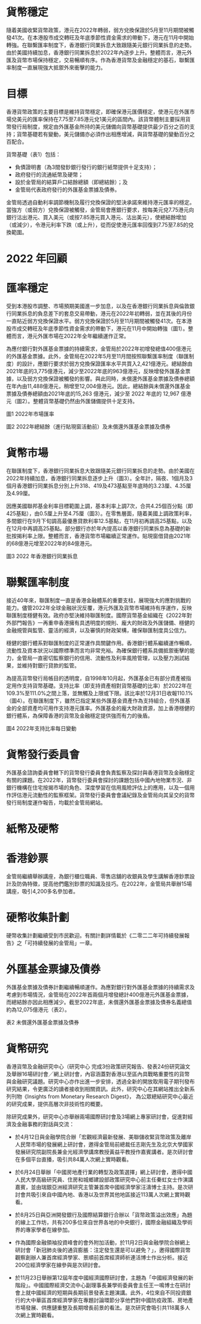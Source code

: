 # 貨幣穩定

隨着美國收緊貨幣政策，港元在2022年轉弱，弱方兌換保證於5月至11月期間被觸發41次。在本港股市成交轉旺及年底季節性資金需求的帶動下，港元在11月中開始轉強。在聯繫匯率制度下，香港銀行同業拆息大致跟隨美元銀行同業拆息的走勢。由於美國持續加息，香港銀行同業拆息於2022年內逐步上升。整體而言，港元外匯及貨幣市場保持穩定，交易暢順有序。作為香港貨幣及金融穩定的基石，聯繫匯率制度一直展現強大抵禦外來衝擊的能力。

# 目標

香港貨幣政策的主要目標是維持貨幣穩定，即確保港元匯價穩定，使港元在外匯市場兌美元的匯率保持在7.75至7.85港元兌1美元的區間內。該貨幣體制主要採用貨幣發行局制度，規定由外匯基金所持的美元儲備向貨幣基礎提供最少百分之百的支持；貨幣基礎若有變動，美元儲備亦必須作出相應增減，與貨幣基礎的變動百分之百配合。

貨幣基礎（表1）包括：
- 負債證明書（為3間發鈔銀行發行的銀行紙幣提供十足支持）；
- 政府發行的流通紙幣及硬幣；
- 設於金管局的結算戶口結餘總額（即總結餘）；及
- 金管局代表政府發行的外匯基金票據及債券。

金管局透過自動利率調節機制及履行兌換保證的堅決承諾來維持港元匯率的穩定。當強方（或弱方）兌換保證被觸發，金管局會應銀行要求，按每美元兌7.75港元向銀行沽出港元、買入美元（或按7.85港元買入港元、沽出美元），使總結餘增加（或減少），令港元利率下跌（或上升），從而促使港元匯率回復到7.75至7.85的兌換範圍。

# 2022 年回顧

# 匯率穩定

受到本港股市調整、市場預期美國進一步加息，以及在香港銀行同業拆息與倫敦銀行同業拆息的負息差下的套息交易帶動，港元在2022年初轉弱，並在其後的月份一直貼近弱方兌換保證水平。弱方兌換保證於5月至11月期間被觸發41次。在本港股市成交轉旺及年底季節性資金需求的帶動下，港元在11月中開始轉強（圖1）。整體而言，港元外匯市場在2022年全年繼續運作正常。

為應付銀行對外匯基金票據的持續需求，金管局於2022年初增發總值400億港元的外匯基金票據。此外，金管局在2022年5月至11月間按照聯繫匯率制度（聯匯制度）的設計，應銀行要求於弱方兌換保證匯率水平共買入2,421億港元。總結餘由2021年底的3,775億港元，減少至2022年底的963億港元，反映增發外匯基金票據，以及弱方兌換保證被觸發的影響。與此同時，未償還外匯基金票據及債券總額在年內由11,488億港元，稍增至12,004億港元。因此，總結餘與未償還外匯基金票據及債券總額由2021年底的15,263 億港元，減少至 2022 年底的 12,967 億港元（圖2）。整體貨幣基礎仍然由外匯儲備提供十足支持。

圖1 2022年市場匯率

圖2 2022年總結餘（進行貼現窗活動前）及未償還外匯基金票據及債券

# 貨幣市場

在聯匯制度下，香港銀行同業拆息大致跟隨美元銀行同業拆息的走勢。由於美國在2022年持續加息，香港銀行同業拆息逐步上升（圖3）。全年計，隔夜、1個月及3個月香港銀行同業拆息分別上升318、419及473基點至年底時的3.23厘、4.35厘及4.99厘。

因應美國聯邦基金利率目標範圍上調，基本利率上調7次，合共4.25個百分點（即425基點），由0.5厘上升至4.75厘（圖3）。在零售層面，隨着美國上調政策利率，多間銀行在9月下旬調高最優惠貸款利率12.5基點，在11月初再調高25基點，以及在12月中再調高25基點。部分銀行亦於年內提高以香港銀行同業拆息為基礎的新批按揭利率上限。整體而言，香港貨幣市場繼續正常運作。貼現窗借貸由2021年的68億港元增至2022年的84億港元。

圖3 2022 年香港銀行同業拆息

# 聯繫匯率制度

接近40年來，聯匯制度一直是香港金融體系的重要支柱，展現強大的應對挑戰的能力。儘管2022年全球金融狀況反覆，港元外匯及貨幣市場維持有序運作，反映聯匯制度穩健有效。政府亦堅決維持聯匯制度。國際貨幣基金組織在《2022年對外部門報告》一再重申香港擁有具透明度的規則、龐大的財政及外匯儲備、穩健的金融規管與監管、靈活的經濟，以及審慎的財政架構，確保聯匯制度具公信力。

穩健的銀行體系對聯匯制度的正常運作具關鍵作用。香港銀行體系繼續運作暢順，流動性及資本狀況以國際標準而言均非常充裕。為確保銀行體系具備抵禦衝擊的能力，金管局一直密切監察銀行的信用、流動性及利率風險管理，以及壓力測試結果，並維持對銀行貸款的監管。

為提高貨幣發行局帳目的透明度，自1998年10月起，外匯基金已有部分資產被指定用作支持貨幣基礎。支持比率（即支持資產相對貨幣基礎的比率）於2022年在109.3%至111.0%之間上落，並無觸及上限或下限。該比率於12月31日收報110.1%（圖4）。在聯匯制度下，雖然已指定某些外匯基金資產作為支持組合，但外匯基金的全部資產均可用作支持港元匯率。外匯基金的龐大財政資源，加上香港穩健的銀行體系，為保障香港的貨幣及金融穩定提供強而有力的後盾。

圖4 2022年支持比率每日變動

# 貨幣發行委員會

外匯基金諮詢委員會轄下的貨幣發行委員會負責監察及探討與香港貨幣及金融穩定有關的課題。在2022年，貨幣發行委員會探討的課題包括中國內地物業市況、非銀行機構在住宅按揭市場的角色、深度學習在信用風險評估上的應用，以及一個用作評估港元流動性的監察框架。貨幣發行委員會會議紀錄及金管局向其呈交的貨幣發行局制度運作報告，均載於金管局網站。

# 紙幣及硬幣

# 香港鈔票

金管局繼續舉辦講座，為銀行櫃位職員、零售店舖的收銀員及學生講解香港鈔票設計及防偽特徵，提高他們鑑別鈔票的知識及技巧。在2022年，金管局共舉辦15場講座，吸引4,200多名參加者。

# 硬幣收集計劃

硬幣收集計劃繼續受到市民歡迎。有關計劃詳情載於《二零二二年可持續發展報告》之「可持續發展的金管局」一章。

# 外匯基金票據及債券

外匯基金票據及債券計劃繼續暢順運作。為應對銀行對外匯基金票據的持續需求及考慮到市場情況，金管局在2022年首兩個月增發總計400億港元外匯基金票據，而總結餘亦因此相應減少。截至2022年底，未償還外匯基金票據及債券名義總值約為12,075億港元（表2）。

表2 未償還外匯基金票據及債券

# 貨幣研究

香港貨幣及金融研究中心（研究中心 完成3份政策研究報告、發表24份研究論文及舉辦16場研討會╱網上研討會，內容涵蓋對香港以至區內具戰略重要性的貨幣與金融研究議題。研究中心亦作出進一步安排，透過全新的開放取用電子期刊發布研究結果，令更廣泛的讀者接收到相關資訊。此外，研究中心在其網站推出全新系列刊物《Insights from Monetary Research Digest》， 為公眾總結研究中心最近的研究成果，提供高層次非技術性的概要。

除研究成果外，研究中心亦舉辦兩場國際研討會及3場網上專家研討會，促進對經濟及金融事務的對話與交流：

- 於4月12日與金融學院合辦「宏觀經濟最新發展、美聯儲收緊貨幣政策及離岸人民幣市場的發展網上研討會，邀得金管局前總裁任志剛先生及北京大學國家發展研究院副院長兼金光經濟學講席教授黃益平教授作嘉賓講者。是次研討會在多個平台直播，吸引共84萬人次網上實時觀看。

- 於6月24日舉辦「中國房地產行業的轉型及政策選擇」網上研討會，邀得中國人民大學高級研究員、住房和城鄉建設部政策研究中心前主任秦虹女士作演講嘉賓，並由瑞銀亞洲經濟研究主管兼首席中國經濟學家汪濤博士主持。是次研討會共吸引來自中國內地、香港以及世界其他地區接近113萬人次網上實時觀看。

- 於8月25日與亞洲開發銀行及國際結算銀行合辦以「貨幣政策溢出效應」為題的線上工作坊，共有200多位來自世界各地的中央銀行，國際金融組織及學術界的專家學者在線參加。

- 作為國際金融領袖投資峰會的會外附加活動，於11月2日與金融學院合辦網上研討會「新冠肺炎後的通貨膨脹：注定發生還是可以避免？」，邀得國際貨幣觀察創辦人兼首席經濟學家、景順前首席經濟師祈連活博士作出分析。接近200位經濟學家在線參與是次研討會。

- 於11月23日舉辦第12屆年度中國經濟國際研討會，主題為「中國經濟發展的新階段」。中國國際經濟交流中心副理事長兼學術委員會主任王一鳴博士在研討會上就中國經濟的短期與長期前景發表主題演講。此外，4位來自不同投資銀行的大中華區首席經濟學家在專題討論環節分享他們對中國防疫政策、房地產市場發展、供應鏈重整及長期增長前景的看法。是次研究會吸引共118萬多人次網上實時觀看。

